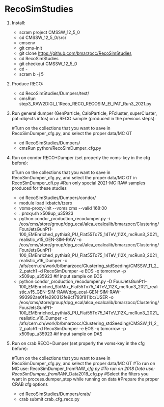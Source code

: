 # RecoSimStudies

1) Install:

    * scram project CMSSW_12_5_0
    * cd CMSSW_12_5_0/src/
    * cmsenv
    * git cms-init
    * git clone https://github.com/bmarzocc/RecoSimStudies
    * cd RecoSimStudies
    * git checkout CMSSW_12_5_0
    * cd -
    * scram b -j 5

2) Produce RECO:

    * cd RecoSimStudies/Dumpers/test/
    * cmsRun step3_RAW2DIGI_L1Reco_RECO_RECOSIM_EI_PAT_Run3_2021.py

3) Run general dumper (GenParticle, CaloParticle, PFcluster, superCluster, pat::objects infos) on a RECO sample (produced in the previous steps):
    
    #Turn on the collections that you want to save in RecoSimDumper_cfg.py, and select the proper data/MC GT
    * cd RecoSimStudies/Dumpers/
    * cmsRun python/RecoSimDumper_cfg.py

4) Run on condor RECO+Dumper (set properly the voms-key in the cfg before):

    #Turn on the collections that you want to save in RecoSimDumper_cfg.py, and select the proper data/MC GT in RecoSimDumper_cfi.py
    #Run only special 2021-MC RAW samples produced for these studies
    * cd RecoSimStudies/Dumpers/condor/
    * module load lxbatch/tzero
    * voms-proxy-init --voms cms --valid 168:00
    * . proxy.sh x509up_u35923
    * python condor_production_recodumper.py -i /eos/cms/store/group/dpg_ecal/alca_ecalcalib/bmarzocc/Clustering/FourJetsGunPt1-100_EMEnriched_pythia8_PU_Flat55To75_14TeV_112X_mcRun3_2021_realistic_v15_GEN-SIM-RAW -o /eos/cms/store/group/dpg_ecal/alca_ecalcalib/bmarzocc/Clustering/FourJetsGunPt1-100_EMEnriched_pythia8_PU_Flat55To75_14TeV_112X_mcRun3_2021_realistic_v16_Dumper -c /afs/cern.ch/work/b/bmarzocc/Clustering_stdSeeding/CMSSW_11_2_2_patch1 -d RecoSimDumper -e EOS -q tomorrow -p x509up_u35923 #if input sample on EOS
    * python condor_production_recodumper.py -D FourJetsGunPt1-100_EMEnriched_StdMix_Flat55To75_14TeV_112X_mcRun3_2021_realistic_v15_GEN-SIM-RAW/dpg_ecal-GEN-SIM-RAW-993992ae0f1e290312fe9cf793f811bc/USER -o /eos/cms/store/group/dpg_ecal/alca_ecalcalib/bmarzocc/Clustering/FourJetsGunPt1-100_EMEnriched_pythia8_PU_Flat55To75_14TeV_112X_mcRun3_2021_realistic_v16_Dumper -c /afs/cern.ch/work/b/bmarzocc/Clustering_stdSeeding/CMSSW_11_2_2_patch1 -d RecoSimDumper -e EOS -q tomorrow -p x509up_u35923 #if input sample on DAS 

5) Run on crab RECO+Dumper (set properly the voms-key in the cfg before):
    
    #Turn on the collections that you want to save in RecoSimDumper_cfg.py, and select the proper data/MC GT
    #To run on MC use: RecoSimDumper_fromRAW_*_cfg.py
    #To run on 2018 Data use: RecoSimDumper_fromRAW_*_Data2018_cfg.py
    #Select the filters you want in process.dumper_step while running on data
    #Prepare the proper CRAB cfg options
    * cd RecoSimStudies/Dumpers/crab/
    * crab submit crab_cfg_reco.py
    
